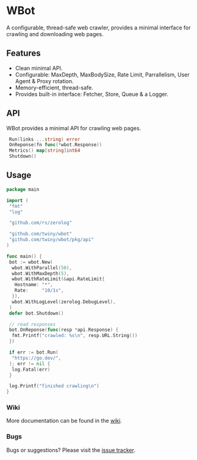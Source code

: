 # WBot

A configurable, thread-safe web crawler, provides a minimal interface for crawling and downloading web pages.

## Features

- Clean minimal API.
- Configurable: MaxDepth, MaxBodySize, Rate Limit, Parrallelism,  User Agent & Proxy rotation.
- Memory-efficient, thread-safe.
- Provides built-in interface: Fetcher, Store, Queue & a Logger.

## API

WBot provides a minimal API for crawling web pages.

```go
 Run(links ...string) error
 OnReponse(fn func(*wbot.Response))
 Metrics() map[string]int64
 Shutdown()
```

## Usage

```go
package main

import (
 "fmt"
 "log"

 "github.com/rs/zerolog"

 "github.com/twiny/wbot"
 "github.com/twiny/wbot/pkg/api"
)

func main() {
 bot := wbot.New(
  wbot.WithParallel(50),
  wbot.WithMaxDepth(5),
  wbot.WithRateLimit(&api.RateLimit{
   Hostname: "*",
   Rate:     "10/1s",
  }),
  wbot.WithLogLevel(zerolog.DebugLevel),
 )
 defer bot.Shutdown()

 // read responses
 bot.OnReponse(func(resp *api.Response) {
  fmt.Printf("crawled: %s\n", resp.URL.String())
 })

 if err := bot.Run(
  "https://go.dev/",
 ); err != nil {
  log.Fatal(err)
 }

 log.Printf("finished crawling\n")
}
```

### Wiki

More documentation can be found in the [wiki](https://github.com/twiny/wbot/wiki).

### Bugs

Bugs or suggestions? Please visit the [issue tracker](https://github.com/twiny/wbot/issues).

